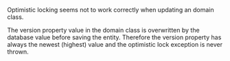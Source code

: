 
Optimistic locking seems not to work correctly when updating an domain class.

The version property  value in the domain class is overwritten by the database value before saving the entity.
Therefore the version property has always the newest (highest) value and the optimistic lock exception is never thrown. 
